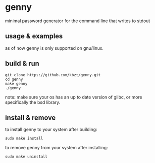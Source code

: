 # genny

minimal password generator for the command line that writes to stdout

## usage & examples

as of now genny is only supported on gnu/linux.

## build & run

~~~
git clone https://github.com/kbzt/genny.git
cd genny
make genny
./genny
~~~

note: make sure your os has an up to date version of glibc, or more specifically the bsd library.

## install & remove

to install genny to your system after building:
~~~
sudo make install
~~~

to remove genny from your system after installing:
~~~
sudo make uninstall
~~~
